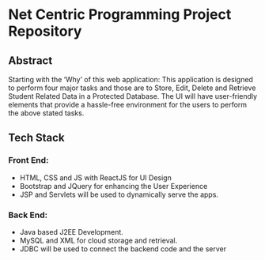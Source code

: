 # Net Centric Programming Project Repository

## Abstract

<p> Starting with the ‘Why’ of this web application: This application is designed to perform four major tasks and those are to Store, Edit, Delete and Retrieve Student Related Data in a Protected Database. The UI will have user-friendly elements that provide a hassle-free environment for the users to perform the above stated tasks.

## Tech Stack

### Front End: 
<ul>
    <li> HTML, CSS and JS with ReactJS for UI Design </li>
    <li> Bootstrap and JQuery for enhancing the User Experience </li>
    <li> JSP and Servlets will be used to dynamically serve the apps. 
    </li>
</ul>

### Back End: 
<ul>
    <li> Java based J2EE Development. </li>
    <li> MySQL and XML for cloud storage and retrieval. </li>
    <li> JDBC will be used to connect the backend code and the server
    </li>
</ul>